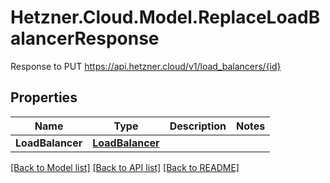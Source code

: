# Hetzner.Cloud.Model.ReplaceLoadBalancerResponse
Response to PUT https://api.hetzner.cloud/v1/load_balancers/{id}

## Properties

Name | Type | Description | Notes
------------ | ------------- | ------------- | -------------
**LoadBalancer** | [**LoadBalancer**](LoadBalancer.md) |  | 

[[Back to Model list]](../../README.md#documentation-for-models) [[Back to API list]](../../README.md#documentation-for-api-endpoints) [[Back to README]](../../README.md)

